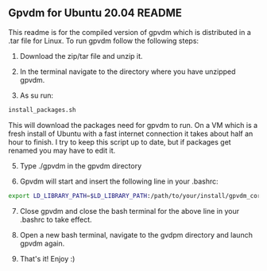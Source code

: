 Gpvdm for Ubuntu 20.04 README
-----------------------------

This readme is for the compiled version of gpvdm which is distributed in a .tar file for Linux. To run gpvdm follow the following steps:

1. Download the zip/tar file and unzip it.

2. In the terminal navigate to the directory where you have unzipped gpvdm.

5. As su run:

```bash
install_packages.sh
```
This will download the packages need for gpvdm to run.  On a VM which is a fresh install of Ubuntu with a fast internet connection it takes about half an hour to finish.  I try to keep this script up to date, but if packages get renamed you may have to edit it.

5. Type ./gpvdm in the gpvdm directory

6. Gpvdm will start and insert the following line in your .bashrc:

```bash
export LD_LIBRARY_PATH=$LD_LIBRARY_PATH:/path/to/your/install/gpvdm_core
```

7. Close gpvdm and close the bash terminal for the above line in your .bashrc to take effect.

8. Open a new bash terminal, navigate to the gvdpm directory and launch gpvdm again.

9. That's it! Enjoy :)

